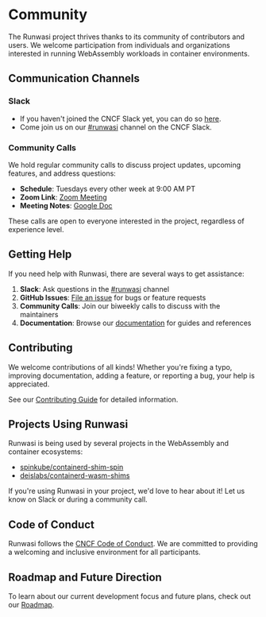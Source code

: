 # Community

The Runwasi project thrives thanks to its community of contributors and users. We welcome participation from individuals and organizations interested in running WebAssembly workloads in container environments.

## Communication Channels

### Slack

- If you haven't joined the CNCF Slack yet, you can do so [here](https://slack.cncf.io/).
- Come join us on our [#runwasi](https://cloud-native.slack.com/archives/C04LTPB6Z0V) channel on the CNCF Slack.

### Community Calls

We hold regular community calls to discuss project updates, upcoming features, and address questions:

- **Schedule**: Tuesdays every other week at 9:00 AM PT
- **Zoom Link**: [Zoom Meeting](https://zoom.us/my/containerd?pwd=bENmREpnSGRNRXdBZWV5UG8wbU1oUT09)
- **Meeting Notes**: [Google Doc](https://docs.google.com/document/d/1aOJ-O7fgMyRowHD0kOoA2Z_4d19NyAvvdqOkZO3Su_M/edit?usp=sharing)

These calls are open to everyone interested in the project, regardless of experience level.

## Getting Help

If you need help with Runwasi, there are several ways to get assistance:

1. **Slack**: Ask questions in the [#runwasi](https://cloud-native.slack.com/archives/C04LTPB6Z0V) channel
2. **GitHub Issues**: [File an issue](https://github.com/containerd/runwasi/issues) for bugs or feature requests
3. **Community Calls**: Join our biweekly calls to discuss with the maintainers
4. **Documentation**: Browse our [documentation](../) for guides and references

## Contributing

We welcome contributions of all kinds! Whether you're fixing a typo, improving documentation, adding a feature, or reporting a bug, your help is appreciated.

See our [Contributing Guide](../developer/contributing.md) for detailed information.

## Projects Using Runwasi

Runwasi is being used by several projects in the WebAssembly and container ecosystems:

- [spinkube/containerd-shim-spin](https://github.com/spinkube/containerd-shim-spin)
- [deislabs/containerd-wasm-shims](https://github.com/deislabs/containerd-wasm-shims)

If you're using Runwasi in your project, we'd love to hear about it! Let us know on Slack or during a community call.

## Code of Conduct

Runwasi follows the [CNCF Code of Conduct](https://github.com/cncf/foundation/blob/main/code-of-conduct.md). We are committed to providing a welcoming and inclusive environment for all participants.

## Roadmap and Future Direction

To learn about our current development focus and future plans, check out our [Roadmap](../developer/roadmap.md).
